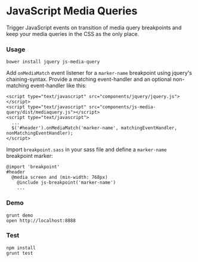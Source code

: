 # JavaScript Media Queries

Trigger JavaScript events on transition of media query breakpoints and keep your media queries in the CSS as the only place.

### Usage

    bower install jquery js-media-query

Add `onMediaMatch` event listener for a `marker-name` breakpoint using jquery's chaining-syntax. Provide a matching event-handler and an optional non-matching event-handler like this:

    <script type="text/javascript" src="components/jquery/jquery.js"></script>
    <script type="text/javascript" src="components/js-media-query/dist/mediaquery.js"></script>
    <script type="text/javascript">
      ...
      $('#header').onMediaMatch('marker-name', matchingEventHandler, nonMatchingEventHandler);
    </script>

Import `breakpoint.sass` in your sass file and define a `marker-name` breakpoint marker:

    @import 'breakpoint'
    #header
      @media screen and (min-width: 768px)
        @include js-breakpoint('marker-name')
        ...

### Demo

    grunt demo
    open http://localhost:8888

### Test

    npm install
    grunt test

